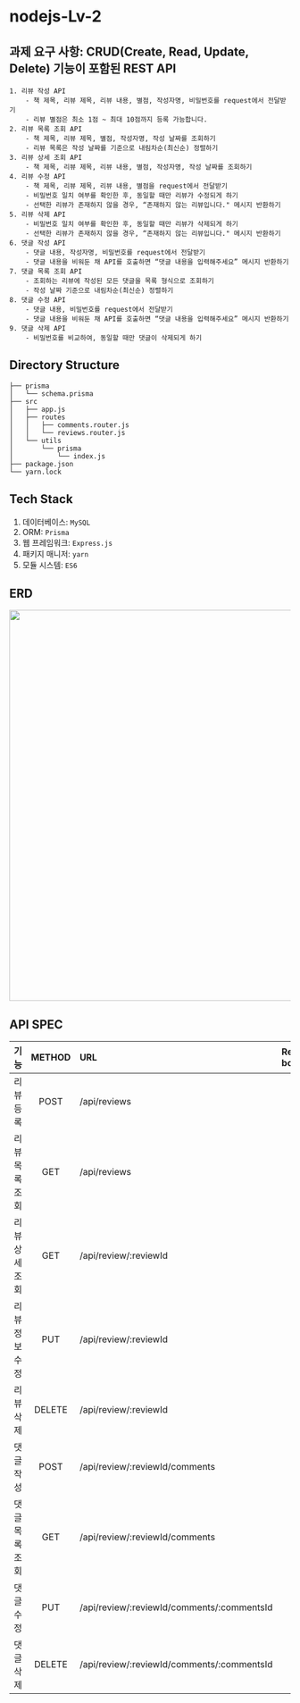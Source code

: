 # nodejs-Lv-2

## 과제 요구 사항: CRUD(Create, Read, Update, Delete) 기능이 포함된 REST API

```
1. 리뷰 작성 API
    - 책 제목, 리뷰 제목, 리뷰 내용, 별점, 작성자명, 비밀번호를 request에서 전달받기
    - 리뷰 별점은 최소 1점 ~ 최대 10점까지 등록 가능합니다.
2. 리뷰 목록 조회 API
    - 책 제목, 리뷰 제목, 별점, 작성자명, 작성 날짜를 조회하기
    - 리뷰 목록은 작성 날짜를 기준으로 내림차순(최신순) 정렬하기
3. 리뷰 상세 조회 API
    - 책 제목, 리뷰 제목, 리뷰 내용, 별점, 작성자명, 작성 날짜를 조회하기
4. 리뷰 수정 API
    - 책 제목, 리뷰 제목, 리뷰 내용, 별점을 request에서 전달받기
    - 비밀번호 일치 여부를 확인한 후, 동일할 때만 리뷰가 수정되게 하기
    - 선택한 리뷰가 존재하지 않을 경우, “존재하지 않는 리뷰입니다." 메시지 반환하기
5. 리뷰 삭제 API
    - 비밀번호 일치 여부를 확인한 후, 동일할 때만 리뷰가 삭제되게 하기
    - 선택한 리뷰가 존재하지 않을 경우, “존재하지 않는 리뷰입니다." 메시지 반환하기
6. 댓글 작성 API
    - 댓글 내용, 작성자명, 비밀번호를 request에서 전달받기
    - 댓글 내용을 비워둔 채 API를 호출하면 “댓글 내용을 입력해주세요” 메시지 반환하기
7. 댓글 목록 조회 API
    - 조회하는 리뷰에 작성된 모든 댓글을 목록 형식으로 조회하기
    - 작성 날짜 기준으로 내림차순(최신순) 정렬하기
8. 댓글 수정 API
    - 댓글 내용, 비밀번호를 request에서 전달받기
    - 댓글 내용을 비워둔 채 API를 호출하면 “댓글 내용을 입력해주세요” 메시지 반환하기
9. 댓글 삭제 API
    - 비밀번호를 비교하여, 동일할 때만 댓글이 삭제되게 하기
```

## Directory Structure
```
├── prisma
│   └── schema.prisma
├── src
│   ├── app.js
│   ├── routes
│   │   ├── comments.router.js
│   │   └── reviews.router.js
│   └── utils
│       └── prisma
│           └── index.js
├── package.json
└── yarn.lock
```

## Tech Stack
1. 데이터베이스: `MySQL`
2. ORM: `Prisma`
3. 웹 프레임워크: `Express.js`
4. 패키지 매니저: `yarn`
5. 모듈 시스템: `ES6`

## ERD
<img src= "https://github.com/heyjk2212/nodejs-Lv-2/assets/147573753/dd18da58-859c-4a23-a104-a3f3056a4aab" width="700">

## API SPEC

|기능|METHOD|URL|Req body|Res body|
|:--|:--:|:--|:--|:--|
|리뷰 등록|POST|/api/reviews||
|리뷰 목록 조회|GET|/api/reviews|||
|리뷰 상세 조회|GET|/api/review/:reviewId|
|리뷰 정보 수정|PUT|/api/review/:reviewId|||
|리뷰 삭제|DELETE|/api/review/:reviewId||
|댓글 작성|POST|/api/review/:reviewId/comments||
|댓글 목록 조회|GET|/api/review/:reviewId/comments|||
|댓글 수정|PUT|/api/review/:reviewId/comments/:commentsId|||
|댓글 삭제 |DELETE|/api/review/:reviewId/comments/:commentsId||

